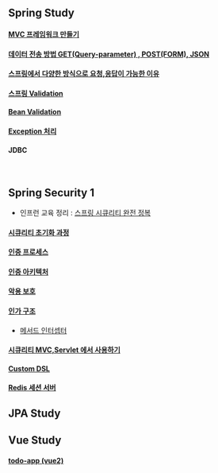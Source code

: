 ## Spring Study


#### [MVC 프레임워크 만들기](https://github.com/jiny798/Study/blob/main/mvc-framework/README.md)
#### [데이터 전송 방법 GET(Query-parameter) , POST(FORM), JSON](https://github.com/jiny798/Study/blob/main/mvc-study/src/main/java/hello/itemservice/subject/request_response/basic/README.md) 
#### [스프링에서 다양한 방식으로 요청,응답이 가능한 이유](https://github.com/jiny798/Study/blob/main/mvc-study/src/main/java/hello/itemservice/subject/request_response/spring/README.md)
#### [스프링 Validation](https://github.com/jiny798/Study/blob/main/mvc-study/src/main/java/hello/itemservice/subject/validation/README.md)
#### [Bean Validation](https://github.com/jiny798/Study/blob/main/mvc-study/src/main/java/hello/itemservice/subject/validation/beanvalidation/README.md)
#### [Exception 처리](https://github.com/jiny798/Study/blob/main/mvc-study/src/main/java/hello/itemservice/subject/exception/README.md)
#### JDBC

<br>

## Spring Security 1
- 인프런 교육 정리 : [스프링 시큐리티 완전 정복](https://www.inflearn.com/course/%EC%8A%A4%ED%94%84%EB%A7%81-%EC%8B%9C%ED%81%90%EB%A6%AC%ED%8B%B0-%EC%99%84%EC%A0%84%EC%A0%95%EB%B3%B5/dashboard)
#### [시큐리티 초기화 과정](https://github.com/jiny798/Study/blob/main/security/src/main/java/spring/security/step1/README.md)
#### [인증 프로세스](https://github.com/jiny798/Study/blob/main/security/src/main/java/spring/security/step2/README.md)
#### [인증 아키텍처](https://github.com/jiny798/Study/blob/main/security/src/main/java/spring/security/step3/README.md)
#### [악용 보호](https://github.com/jiny798/Study/blob/main/security/src/main/java/spring/security/step7/README.md)
#### [인가 구조](https://github.com/jiny798/Study/blob/main/security/src/main/java/spring/security/step9/README.md)
  - [메서드 인터셉터](https://github.com/jiny798/Study/blob/main/security/src/main/java/spring/security/step9/detail_3_PreAuthorizeAuthorizationManager/methodAuthority.md)
#### [시큐리티 MVC,Servlet 에서 사용하기](https://github.com/jiny798/Study/blob/main/security/src/main/java/spring/security/step11/README.md)
#### [Custom DSL](https://github.com/jiny798/Study/blob/main/security/src/main/java/spring/security/step12/README.md)
#### [Redis 세션 서버](https://github.com/jiny798/Study/blob/main/security/src/main/java/spring/security/step12/redis/README.md)


## JPA Study

## Vue Study

#### [todo-app (vue2)](https://github.com/jiny798/spring-god/tree/main/vue/vue-todo) 
